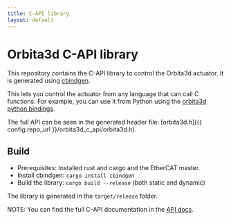 ```yaml
---
title: C-API library
layout: default
---
```


# Orbita3d C-API library

This repository contains the C-API library to control the Orbita3d actuator. It is generated using [cbindgen](https://github.com/mozilla/cbindgen).

This lets you control the actuator from any language that can call C functions. For example, you can use it from Python using the [orbita3d python bindings](../python).

The full API can be seen in the generated header file: [orbita3d.h]({{ config.repo_url }}/orbita3d_c_api/orbita3d.h).

## Build
* Prerequisites: Installed rust and cargo and the EtherCAT master.
* Install cbindgen: ```cargo install cbindgen```
* Build the library: ```cargo build --release``` (both static and dynamic)

The library is generated in the `target/release` folder.

NOTE:
You can find the full C-API documentation in the [API docs](../../api/orbita3d_c_api/).